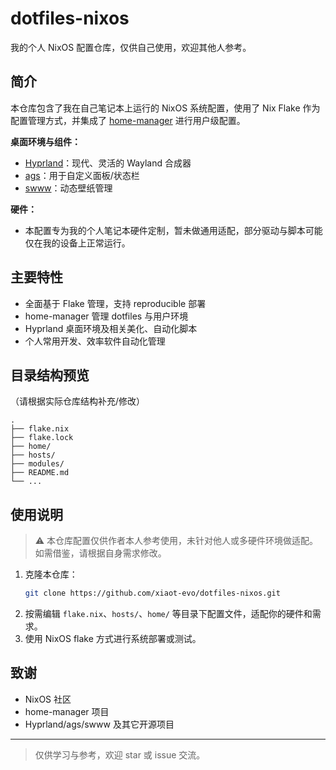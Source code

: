 # dotfiles-nixos

我的个人 NixOS 配置仓库，仅供自己使用，欢迎其他人参考。

## 简介

本仓库包含了我在自己笔记本上运行的 NixOS 系统配置，使用了 Nix Flake 作为配置管理方式，并集成了 [home-manager](https://github.com/nix-community/home-manager) 进行用户级配置。

**桌面环境与组件：**
- [Hyprland](https://github.com/hyprwm/Hyprland)：现代、灵活的 Wayland 合成器
- [ags](https://github.com/Aylur/ags)：用于自定义面板/状态栏
- [swww](https://github.com/LukeSmithxyz/swww)：动态壁纸管理

**硬件：**
- 本配置专为我的个人笔记本硬件定制，暂未做通用适配，部分驱动与脚本可能仅在我的设备上正常运行。

## 主要特性

- 全面基于 Flake 管理，支持 reproducible 部署
- home-manager 管理 dotfiles 与用户环境
- Hyprland 桌面环境及相关美化、自动化脚本
- 个人常用开发、效率软件自动化管理

## 目录结构预览

（请根据实际仓库结构补充/修改）

```
.
├── flake.nix
├── flake.lock
├── home/
├── hosts/
├── modules/
├── README.md
└── ...
```

## 使用说明

> ⚠️ 本仓库配置仅供作者本人参考使用，未针对他人或多硬件环境做适配。如需借鉴，请根据自身需求修改。

1. 克隆本仓库：
    ```sh
    git clone https://github.com/xiaot-evo/dotfiles-nixos.git
    ```
2. 按需编辑 `flake.nix`、`hosts/`、`home/` 等目录下配置文件，适配你的硬件和需求。
3. 使用 NixOS flake 方式进行系统部署或测试。

## 致谢

- NixOS 社区
- home-manager 项目
- Hyprland/ags/swww 及其它开源项目

---

> 仅供学习与参考，欢迎 star 或 issue 交流。
